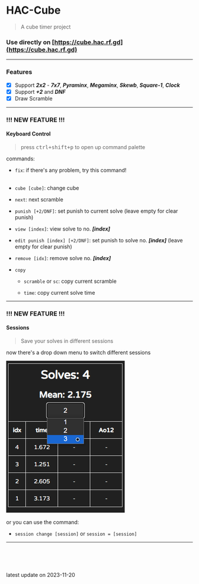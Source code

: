 # HAC-Cube
> A cube timer project

### Use directly on [https://cube.hac.rf.gd](https://cube.hac.rf.gd)

---

### Features
- [x] Support ***2x2*** - ***7x7***, ***Pyraminx***, ***Megaminx***, ***Skewb***, ***Square-1***, ***Clock***
- [x] Support ***+2*** and ***DNF***
- [x] Draw Scramble

---

### !!! NEW FEATURE !!!
#### Keyboard Control
> press <kbd>ctrl+shift+p</kbd> to open up command palette

commands:
- `fix`: if there's any problem, try this command!
<br><br>

- `cube [cube]`: change cube

- `next`: next scramble

- `punish [+2/DNF]`: set punish to current solve (leave empty for clear punish)

- `view [index]`: view solve to no. ***[index]***

- `edit punish [index] [+2/DNF]`: set punish to solve no. ***[index]*** (leave empty for clear punish)

- `remove [idx]`: remove solve no. ***[index]***

- `copy`
    - `scramble` or `sc`: copy current scramble

    - `time`: copy current solve time

---

### !!! NEW FEATURE !!!
#### Sessions
> Save your solves in different sessions

now there's a drop down menu to switch different sessions

![drop down menu](static/screeenshots/drop-down.png)

or you can use the command:
- `session change [session]` or `session = [session]`

---

<br><br><br>

latest update on 2023-11-20
